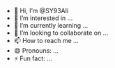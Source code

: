 - 👋 Hi, I’m @SY93AIi
- 👀 I’m interested in ...
- 🌱 I’m currently learning ...
- 💞️ I’m looking to collaborate on ...
- 📫 How to reach me ...
- 😄 Pronouns: ...
- ⚡ Fun fact: ...

<!---
SY93AIi/SY93AIi is a ✨ special ✨ repository because its `README.md` (this file) appears on your GitHub profile.
You can click the Preview link to take a look at your changes.
--->
